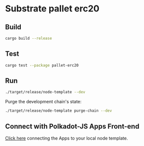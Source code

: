 # Substrate pallet erc20



## Build


```sh
cargo build --release
```

## Test

```sh
cargo test --package pallet-erc20
```

## Run

```bash
./target/release/node-template --dev
```

Purge the development chain's state:

```bash
./target/release/node-template purge-chain --dev
```


## Connect with Polkadot-JS Apps Front-end

[Click
here](https://polkadot.js.org/apps/#/explorer?rpc=ws://localhost:9944) connecting the Apps to your
local node template.



